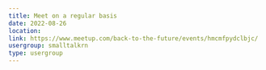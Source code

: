 ```yaml
---
title: Meet on a regular basis
date: 2022-08-26
location: 
link: https://www.meetup.com/back-to-the-future/events/hmcmfpydclbjc/
usergroup: smalltalkrn
type: usergroup
---
```

